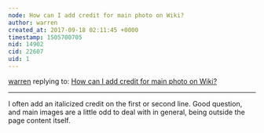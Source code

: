 ```yaml
---
node: How can I add credit for main photo on Wiki?
author: warren
created_at: 2017-09-18 02:11:45 +0000
timestamp: 1505700705
nid: 14902
cid: 22607
uid: 1
---
```




[warren](../profile/warren) replying to: [How can I add credit for main photo on Wiki?](../notes/Zengirl2/09-18-2017/how-can-i-add-credit-for-main-photo-on-wiki)

----
I often add an italicized credit on the first or second line. Good question, and main images are a little odd to deal with in general, being outside the page content itself. 